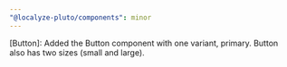 ```yaml
---
"@localyze-pluto/components": minor
---
```


[Button]: Added the Button component with one variant, primary. Button also has two sizes (small and large).

